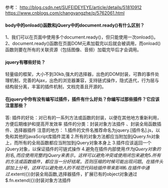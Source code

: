 参考：
http://blog.csdn.net/SUFEIDEYEYE/article/details/51810912 
https://www.cnblogs.com/changyangzhe/p/5762061.html

#### body中的onload()函数和jQuery中的document.ready()有什么区别？
1、我们可以在页面中使用多个document.ready()，但只能使用一次onload()。
2、document.ready()函数在页面DOM元素加载完以后就会被调用，而onload()函数则要在所有的关联资源（包括图像、音频）加载完毕后才会调用。

#### jquery有哪些好处？
轻量级的框架，大小不到30kb,强大的选择器，出色的DOM封装，可靠的事件处理机制，完善的Ajax，出色的浏览器兼容，支持链式操作，隐式迭代，行为层与结构层分离，丰富的插件机制，文档完善且开源的。

#### 在jquery中你有没有编写过插件，插件有什么好处？你编写过那些插件？它应该注意那些？
答: 插件的好处：对已有的一系列方法或函数的封装，以便在其他地方重新利用，方便后期维护和提高开发效率
插件的分类：封装对象方法插件 、封装全局函数插件、选择器插件
注意的地方：
1.插件的文件名推荐命名为jquery.[插件名].js，以免和其他的javaScript库插件混淆
2.所有的对象方法都应当附加到jQuery.fn对象上，而所有的全局函数都应当附加到jQuery对象本身上
3.插件应该返回一个jQuery对象，以保证插件的可链式操作
4.避免在插件内部使用$作为jQuery对象的别名,而应使用完整的jQuery来表示，这样可以避免冲突或使用闭包来避免
5.所有的方法或函数插件，都应当一分好结尾，否则压缩的时候可能出现问题。在插件头部加上分号，这样可以避免他人的不规范代码给插件带来影响
6.在插件中通过$.extent({})封装全局函数,选择器插件，扩展已有的object对象通过$.fn.extend({})封装对象方法插件